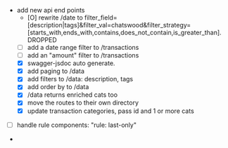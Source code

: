 - add new api end points
    - [O] rewrite /date to filter_field=[description|tags]&filter_val=chatswood&filter_strategy=[starts_with,ends_with,contains,does_not_contain,is_greater_than]. DROPPED
    - [ ] add a date range filter to /transactions
    - [ ] add an "amount" filter to /transactions
    - [x] swagger-jsdoc auto generate.
    - [x] add paging to /data 
    - [x] add filters to /data: description, tags
    - [x] add order by to /data
    - [x] /data returns enriched cats too
    - [x] move the routes to their own directory
    - [x] update transaction categories, pass id and 1 or more cats
- [ ] handle rule components: "rule: last-only"
- 
